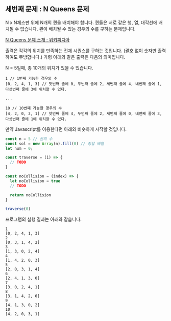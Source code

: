 ## 세번째 문제 : N Queens 문제

N x N체스판 위에 N개의 퀸을 배치해야 합니다.
퀸들은 서로 같은 행, 열, 대각선에 배치될 수 없습니다.
퀸이 배치될 수 있는 경우의 수를 구하는 문제입니다.

[N Queens 문제 소개 : 위키피디아](https://en.wikipedia.org/wiki/Eight_queens_puzzle)

출력은 각각의 위치를 만족하는 전체 시퀀스를 구하는 것입니다. (괄호 없이 숫자만 출력하여도 무방합니다.)
가령 아래와 같은 출력은 다음의 의미입니다.

N = 5일때, 총 10개의 위치가 있을 수 있습니다.

```
1 // 1번째 가능한 경우의 수
[0, 2, 4, 1, 3] // 첫번째 줄에 0, 두번째 줄에 2, 세번째 줄에 4, 네번째 줄에 1, 다섯번째 줄에 3에 위치할 수 있다.

...

10 // 10번째 가능한 경우의 수
[4, 2, 0, 3, 1] // 첫번째 줄에 4, 두번째 줄에 2, 세번째 줄에 0, 네번째 줄에 3, 다섯번째 줄에 1에 위치할 수 있다.
```

만약 Javascript를 이용한다면 아래와 비슷하게 시작할 것입니다.

```javascript
const n = 5 // 퀸의 수
const sol = new Array(n).fill(0) // 정답 배열
let num = 0;

const traverse = (i) => {
  // TODO
}

const noCollision = (index) => {
  let noCollision = true
  // TODO

  return noCollision
}

traverse(0)
```

프로그램의 실행 결과는 아래와 같습니다.

```
1
[0, 2, 4, 1, 3]
2
[0, 3, 1, 4, 2]
3
[1, 3, 0, 2, 4]
4
[1, 4, 2, 0, 3]
5
[2, 0, 3, 1, 4]
6
[2, 4, 1, 3, 0]
7
[3, 0, 2, 4, 1]
8
[3, 1, 4, 2, 0]
9
[4, 1, 3, 0, 2]
10
[4, 2, 0, 3, 1]
```
